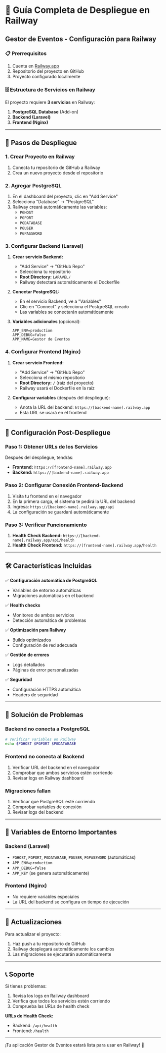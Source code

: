 # 🚀 Guía Completa de Despliegue en Railway

## Gestor de Eventos - Configuración para Railway

### 📋 Prerrequisitos
1. Cuenta en [Railway.app](https://railway.app)
2. Repositorio del proyecto en GitHub
3. Proyecto configurado localmente

### 🗄️ Estructura de Servicios en Railway

El proyecto requiere **3 servicios** en Railway:

1. **PostgreSQL Database** (Add-on)
2. **Backend (Laravel)** 
3. **Frontend (Nginx)**

---

## 🚀 Pasos de Despliegue

### 1. Crear Proyecto en Railway

1. Conecta tu repositorio de GitHub a Railway
2. Crea un nuevo proyecto desde el repositorio

### 2. Agregar PostgreSQL

1. En el dashboard del proyecto, clic en "Add Service"
2. Selecciona "Database" → "PostgreSQL"
3. Railway creará automáticamente las variables:
   - `PGHOST`
   - `PGPORT` 
   - `PGDATABASE`
   - `PGUSER`
   - `PGPASSWORD`

### 3. Configurar Backend (Laravel)

1. **Crear servicio Backend:**
   - "Add Service" → "GitHub Repo"
   - Selecciona tu repositorio
   - **Root Directory:** `LARAVEL/`
   - Railway detectará automáticamente el Dockerfile

2. **Conectar PostgreSQL:**
   - En el servicio Backend, ve a "Variables"
   - Clic en "Connect" y selecciona el PostgreSQL creado
   - Las variables se conectarán automáticamente

3. **Variables adicionales** (opcional):
   ```
   APP_ENV=production
   APP_DEBUG=false
   APP_NAME=Gestor de Eventos
   ```

### 4. Configurar Frontend (Nginx)

1. **Crear servicio Frontend:**
   - "Add Service" → "GitHub Repo"
   - Selecciona el mismo repositorio
   - **Root Directory:** `/` (raíz del proyecto)
   - Railway usará el Dockerfile en la raíz

2. **Configurar variables** (después del despliegue):
   - Anota la URL del backend: `https://[backend-name].railway.app`
   - Esta URL se usará en el frontend

---

## 🔧 Configuración Post-Despliegue

### Paso 1: Obtener URLs de los Servicios

Después del despliegue, tendrás:
- **Frontend:** `https://[frontend-name].railway.app`
- **Backend:** `https://[backend-name].railway.app`

### Paso 2: Configurar Conexión Frontend-Backend

1. Visita tu frontend en el navegador
2. En la primera carga, el sistema te pedirá la URL del backend
3. Ingresa: `https://[backend-name].railway.app/api`
4. La configuración se guardará automáticamente

### Paso 3: Verificar Funcionamiento

1. **Health Check Backend:** `https://[backend-name].railway.app/api/health`
2. **Health Check Frontend:** `https://[frontend-name].railway.app/health`

---

## 🛠️ Características Incluidas

✅ **Configuración automática de PostgreSQL**
- Variables de entorno automáticas
- Migraciones automáticas en el backend

✅ **Health checks**
- Monitoreo de ambos servicios
- Detección automática de problemas

✅ **Optimización para Railway**
- Builds optimizados
- Configuración de red adecuada

✅ **Gestión de errores**
- Logs detallados
- Páginas de error personalizadas

✅ **Seguridad**
- Configuración HTTPS automática
- Headers de seguridad

---

## 🐛 Solución de Problemas

### Backend no conecta a PostgreSQL
```bash
# Verificar variables en Railway
echo $PGHOST $PGPORT $PGDATABASE
```

### Frontend no conecta al Backend
1. Verificar URL del backend en el navegador
2. Comprobar que ambos servicios estén corriendo
3. Revisar logs en Railway dashboard

### Migraciones fallan
1. Verificar que PostgreSQL esté corriendo
2. Comprobar variables de conexión
3. Revisar logs del backend

---

## 📝 Variables de Entorno Importantes

### Backend (Laravel)
- `PGHOST`, `PGPORT`, `PGDATABASE`, `PGUSER`, `PGPASSWORD` (automáticas)
- `APP_ENV=production`
- `APP_DEBUG=false`
- `APP_KEY` (se genera automáticamente)

### Frontend (Nginx)
- No requiere variables especiales
- La URL del backend se configura en tiempo de ejecución

---

## 🔄 Actualizaciones

Para actualizar el proyecto:
1. Haz push a tu repositorio de GitHub
2. Railway desplegará automáticamente los cambios
3. Las migraciones se ejecutarán automáticamente

---

## 📞 Soporte

Si tienes problemas:
1. Revisa los logs en Railway dashboard
2. Verifica que todos los servicios estén corriendo
3. Comprueba las URLs de health check

**URLs de Health Check:**
- Backend: `/api/health`
- Frontend: `/health`

---

¡Tu aplicación Gestor de Eventos estará lista para usar en Railway! 🎉
